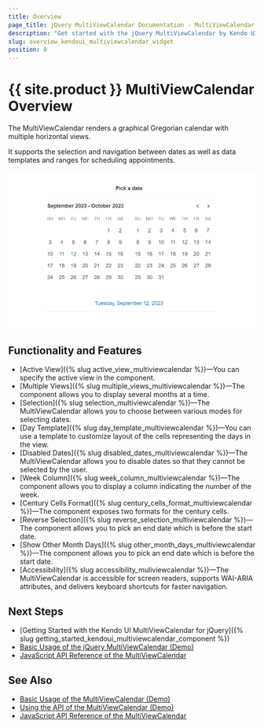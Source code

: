 ```yaml
---
title: Overview
page_title: jQuery MultiViewCalendar Documentation - MultiViewCalendar Overview
description: "Get started with the jQuery MultiViewCalendar by Kendo UI and learn how to initialize the component and use its events."
slug: overview_kendoui_multiviewcalendar_widget
position: 0
---
```


# {{ site.product }} MultiViewCalendar Overview

The MultiViewCalendar renders a graphical Gregorian calendar with multiple horizontal views.

It supports the selection and navigation between dates as well as data templates and ranges for scheduling appointments.

![Kendo UI for jQuery MultiViewCalendar Overview](multiviewcalendar-overview.PNG)

## Functionality and Features

* [Active View]({% slug active_view_multiviewcalendar %})&mdash;You can specify the active view in the component.
* [Multiple Views]({% slug multiple_views_multiviewcalendar %})&mdash;The component allows you to display several months at a time.
* [Selection]({% slug selection_multiviewcalendar %})&mdash;The MultiViewCalendar allows you to choose between various modes for selecting dates.
* [Day Template]({% slug day_template_multiviewcalendar %})&mdash;You can use a template to customize layout of the cells representing the days in the view.
* [Disabled Dates]({% slug disabled_dates_multiviewcalendar %})&mdash;The MultiViewCalendar allows you to disable dates so that they cannot be selected by the user.
* [Week Column]({% slug week_column_multiviewcalendar %})&mdash;The component allows you to display a column indicating the number of the week.
* [Century Cells Format]({% slug century_cells_format_multiviewcalendar %})&mdash;The component exposes two formats for the century cells.
* [Reverse Selection]({% slug reverse_selection_multiviewcalendar %})&mdash;The component allows you to pick an end date which is before the start date.
* [Show Other Month Days]({% slug other_month_days_multiviewcalendar %})&mdash;The component allows you to pick an end date which is before the start date.
* [Accessibility]({% slug accessibility_muliviewcalendar %})&mdash;The MultiViewCalendar is accessible for screen readers, supports WAI-ARIA attributes, and delivers keyboard shortcuts for faster navigation.

## Next Steps

* [Getting Started with the Kendo UI MultiViewCalendar for jQuery]({% slug getting_started_kendoui_multiviewcalendar_component %})
* [Basic Usage of the jQuery MultiViewCalendar (Demo)](https://demos.telerik.com/kendo-ui/multiviewcalendar/index)
* [JavaScript API Reference of the MultiViewCalendar](/api/javascript/ui/multiviewcalendar)

## See Also

* [Basic Usage of the MultiViewCalendar (Demo)](https://demos.telerik.com/kendo-ui/multiviewcalendar/index)
* [Using the API of the MultiViewCalendar (Demo)](https://demos.telerik.com/kendo-ui/multiviewcalendar/api)
* [JavaScript API Reference of the MultiViewCalendar](/api/javascript/ui/multiviewcalendar)
